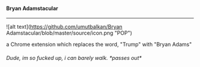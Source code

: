 #### Bryan Adamstacular
-------


![alt text](https://github.com/umutbalkan/Bryan Adamstacular/blob/master/source/icon.png "POP")


a Chrome extension which replaces the word, "Trump" with "Bryan Adams"


###### Dude, im so fucked up, i can barely walk. \*passes out\*
